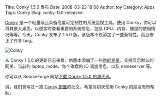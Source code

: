 Title: Conky 1.5.0 发布
Date: 2008-03-23 18:00
Author: toy
Category: Apps
Tags: Conky
Slug: conky-150-released

[Conky](http://conky.sourceforge.net/)
是一个轻量级且具备高度可定制性的系统监视工具。使用
Conky，你可以将其嵌入桌面，以便实时查看重要的系统信息，包括
CPU、内存、硬盘的使用情况等等。今天，Conky 发布了 1.5.0
版，该版本不仅添加了一些新特性，而且修正了许多 bug。

![Conky](http://i.linuxtoy.org/i/2008/03/conky.png)

从 Conky 1.5.0
的更新日志来看，新版本添加了一些[新的变量](http://conky.sourceforge.net/variables.html)，支持显示默认的网关、当前的
laptop\_mode、每个磁盘的 IO 调度信息、以及 nameserver 等。

你可以从 SourceForge 网站[下载 Conky 1.5.0
的源代码](http://sourceforge.net/project/showfiles.php?group_id=143975&package_id=158249&release_id=586330)。

另，我们曾写过一篇 [Conky
配置](http://linuxtoy.org/archives/conky_config.html)的拙文，希望对初次使用
Conky 的朋友有所帮助。
